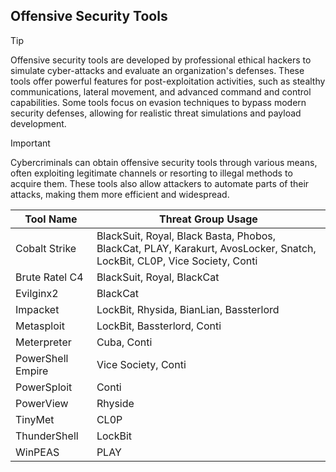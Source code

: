 ## Offensive Security Tools

> [!TIP]
> Offensive security tools are developed by professional ethical hackers to simulate cyber-attacks and evaluate an organization's defenses. These tools offer powerful features for post-exploitation activities, such as stealthy communications, lateral movement, and advanced command and control capabilities. Some tools focus on evasion techniques to bypass modern security defenses, allowing for realistic threat simulations and payload development. 

> [!IMPORTANT]
> Cybercriminals can obtain offensive security tools through various means, often exploiting legitimate channels or resorting to illegal methods to acquire them. These tools also allow attackers to automate parts of their attacks, making them more efficient and widespread.

| Tool Name | Threat Group Usage |
|---|---|
| Cobalt Strike | BlackSuit, Royal, Black Basta, Phobos, BlackCat, PLAY, Karakurt, AvosLocker, Snatch, LockBit, CL0P, Vice Society, Conti |
| Brute Ratel C4 | BlackSuit, Royal, BlackCat |
| Evilginx2 | BlackCat |
| Impacket | LockBit, Rhysida, BianLian, Bassterlord |
| Metasploit | LockBit, Bassterlord, Conti |
| Meterpreter | Cuba, Conti |
| PowerShell Empire | Vice Society, Conti |
| PowerSploit | Conti |
| PowerView | Rhyside |
| TinyMet | CL0P |
| ThunderShell | LockBit |
| WinPEAS | PLAY |
